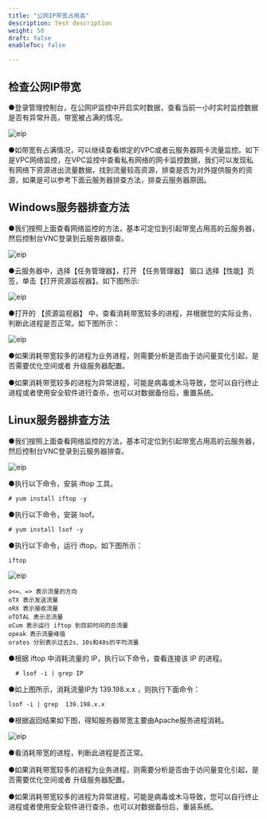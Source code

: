```yaml
---
title: "公网IP带宽占用高"
description: Test description
weight: 50
draft: false
enableToc: false

---
```


## 检查公网IP带宽

●登录管理控制台，在公网IP监控中开启实时数据，查看当前一小时实时监控数据是否有异常升高，带宽被占满的情况。

 ![eip](../../../_images/EIP1.png)

●如带宽有占满情况，可以继续查看绑定的VPC或者云服务器网卡流量监控。如下是VPC网络监控，在VPC监控中查看私有网络的网卡监控数据，我们可以发现私有网络下资源进出流量数据，找到流量较高资源，排查是否为对外提供服务的资源，如果是可以参考下面云服务器排查方法，排查云服务器原因。

## Windows服务器排查方法

●我们按照上面查看网络监控的方法，基本可定位到引起带宽占用高的云服务器，然后控制台VNC登录到云服务器排查。

 ![eip](../../../_images/EIP3.png)

●云服务器中，选择【任务管理器】，打开 【任务管理器】 窗口
选择【性能】页签，单击【打开资源监视器】。如下图所示: 

 ![eip](../../../_images/EIP4.png)

●打开的 【资源监视器】 中，查看消耗带宽较多的进程，并根据您的实际业务，判断此进程是否正常。如下图所示：

 ![eip](../../../_images/EIP5.png)

●如果消耗带宽较多的进程为业务进程，则需要分析是否由于访问量变化引起，是否需要优化空间或者 升级服务器配置。

●如果消耗带宽较多的进程为异常进程，可能是病毒或木马导致，您可以自行终止进程或者使用安全软件进行查杀，也可以对数据备份后，重置系统。

## Linux服务器排查方法


●我们按照上面查看网络监控的方法，基本可定位到引起带宽占用高的云服务器，然后控制台VNC登录到云服务器排查。

 ![eip](../../../_images/EIP6.png)

●执行以下命令，安装 iftop 工具。

```
# yum install iftop -y
```

●执行以下命令，安装 lsof。

```
# yum install lsof -y
```

●执行以下命令，运行 iftop。如下图所示：

```
iftop
```
 ![eip](../../../_images/EIP7.png)

```
o<=、=> 表示流量的方向
oTX 表示发送流量
oRX 表示接收流量
oTOTAL 表示总流量
oCum 表示运行 iftop 到目前时间的总流量
opeak 表示流量峰值
orates 分别表示过去2s、10s和40s的平均流量
```

●根据 iftop 中消耗流量的 IP，执行以下命令，查看连接该 IP 的进程。

```
  # lsof -i | grep IP
```

●如上图所示，消耗流量IP为 139.198.x.x  ，则执行下面命令：

```
lsof -i | grep  139.198.x.x
```

●根据返回结果如下图，得知服务器带宽主要由Apache服务进程消耗。

 ![eip](../../../_images/EIP8.png)

●看消耗带宽的进程，判断此进程是否正常。

●如果消耗带宽较多的进程为业务进程，则需要分析是否由于访问量变化引起，是否需要优化空间或者 升级服务器配置。

●如果消耗带宽较多的进程为异常进程，可能是病毒或木马导致，您可以自行终止进程或者使用安全软件进行查杀，也可以对数据备份后，重装系统。